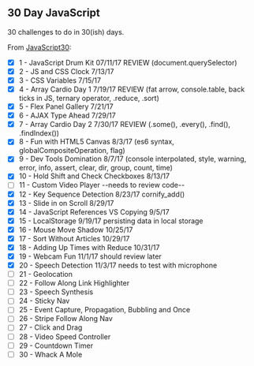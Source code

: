 ## 30 Day JavaScript

30 challenges to do in 30(ish) days.

From [JavaScript30](https://javascript30.com/):

- [X] 1 - JavaScript Drum Kit 07/11/17 REVIEW (document.querySelector)
- [X] 2 - JS and CSS Clock 7/13/17
- [X] 3 - CSS Variables 7/15/17
- [X] 4 - Array Cardio Day 1 7/19/17 REVIEW (fat arrow, console.table, back ticks in JS, ternary operator, .reduce, .sort)
- [X] 5 - Flex Panel Gallery 7/21/17
- [X] 6 - AJAX Type Ahead 7/29/17
- [X] 7 - Array Cardio Day 2 7/30/17 REVIEW (.some(), .every(), .find(), .findIndex())
- [X] 8 - Fun with HTML5 Canvas 8/3/17 (es6 syntax, globalCompositeOperation, flag)
- [X] 9 - Dev Tools Domination 8/7/17 (console interpolated, style, warning, error, info, assert, clear, dir, group, count, time)
- [X] 10 - Hold Shift and Check Checkboxes 8/13/17
- [ ] 11 - Custom Video Player --needs to review code--
- [X] 12 - Key Sequence Detection 8/23/17 cornify_add()
- [X] 13 - Slide in on Scroll 8/29/17
- [X] 14 - JavaScript References VS Copying 9/5/17
- [X] 15 - LocalStorage 9/19/17  persisting data in local storage
- [X] 16 - Mouse Move Shadow 10/25/17
- [X] 17 - Sort Without Articles 10/29/17
- [X] 18 - Adding Up Times with Reduce 10/31/17
- [X] 19 - Webcam Fun 11/1/17 should review later
- [X] 20 - Speech Detection 11/3/17 needs to test with microphone
- [ ] 21 - Geolocation
- [ ] 22 - Follow Along Link Highlighter
- [ ] 23 - Speech Synthesis
- [ ] 24 - Sticky Nav
- [ ] 25 - Event Capture, Propagation, Bubbling and Once
- [ ] 26 - Stripe Follow Along Nav
- [ ] 27 - Click and Drag
- [ ] 28 - Video Speed Controller
- [ ] 29 - Countdown Timer
- [ ] 30 - Whack A Mole
